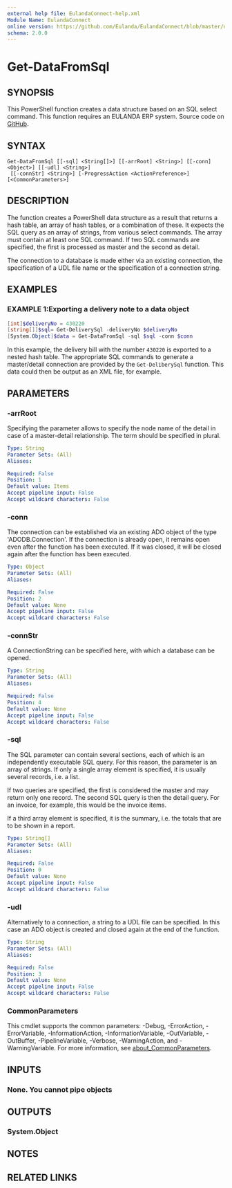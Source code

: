 ```yaml
---
external help file: EulandaConnect-help.xml
Module Name: EulandaConnect
online version: https://github.com/Eulanda/EulandaConnect/blob/master/docs/Get-DataFromSql.md
schema: 2.0.0
---
```


# Get-DataFromSql

## SYNOPSIS
This PowerShell function creates a data structure based on an SQL select command. This function requires an EULANDA ERP system. Source code on [GitHub](https://github.com/Eulanda/EulandaConnect/blob/master/source/public/Get-DataFromSql.ps1).

## SYNTAX

```
Get-DataFromSql [[-sql] <String[]>] [[-arrRoot] <String>] [[-conn] <Object>] [[-udl] <String>]
 [[-connStr] <String>] [-ProgressAction <ActionPreference>] [<CommonParameters>]
```

## DESCRIPTION
The function creates a PowerShell data structure as a result that returns a hash table, an array of hash tables, or a combination of these. It expects the SQL query as an array of strings, from various select commands. The array must contain at least one SQL command. If two SQL commands are specified, the first is processed as master and the second as detail.

The connection to a database is made either via an existing connection, the specification of a UDL file name or the specification of a connection string.

## EXAMPLES

### EXAMPLE 1:Exporting a delivery note to a data object
```powershell
[int]$deliveryNo = 430220
[string[]]$sql= Get-DeliverySql -deliveryNo $deliveryNo
[System.Object]$data = Get-DataFromSql -sql $sql -conn $conn
```

In this example, the delivery bill with the number `430220` is exported to a nested hash table. The appropriate SQL commands to generate a master/detail connection are provided by the `Get-DeliberySql` function. This data could then be output as an XML file, for example.

## PARAMETERS

### -arrRoot
Specifying the parameter allows to specify the node name of the detail in case of a master-detail relationship. The term should be specified in plural.

```yaml
Type: String
Parameter Sets: (All)
Aliases:

Required: False
Position: 1
Default value: Items
Accept pipeline input: False
Accept wildcard characters: False
```

### -conn
The connection can be established via an existing ADO object of the type 'ADODB.Connection'. If the connection is already open, it remains open even after the function has been executed. If it was closed, it will be closed again after the function has been executed.

```yaml
Type: Object
Parameter Sets: (All)
Aliases:

Required: False
Position: 2
Default value: None
Accept pipeline input: False
Accept wildcard characters: False
```

### -connStr
A ConnectionString can be specified here, with which a database can be opened.

```yaml
Type: String
Parameter Sets: (All)
Aliases:

Required: False
Position: 4
Default value: None
Accept pipeline input: False
Accept wildcard characters: False
```

### -sql
The SQL parameter can contain several sections, each of which is an independently executable SQL query. For this reason, the parameter is an array of strings. If only a single array element is specified, it is usually several records, i.e. a list.

If two queries are specified, the first is considered the master and may return only one record. The second SQL query is then the detail query. For an invoice, for example, this would be the invoice items.

If a third array element is specified, it is the summary, i.e. the totals that are to be shown in a report.

```yaml
Type: String[]
Parameter Sets: (All)
Aliases:

Required: False
Position: 0
Default value: None
Accept pipeline input: False
Accept wildcard characters: False
```

### -udl
Alternatively to a connection, a string to a UDL file can be specified. In this case an ADO object is created and closed again at the end of the function.

```yaml
Type: String
Parameter Sets: (All)
Aliases:

Required: False
Position: 3
Default value: None
Accept pipeline input: False
Accept wildcard characters: False
```


### CommonParameters
This cmdlet supports the common parameters: -Debug, -ErrorAction, -ErrorVariable, -InformationAction, -InformationVariable, -OutVariable, -OutBuffer, -PipelineVariable, -Verbose, -WarningAction, and -WarningVariable. For more information, see [about_CommonParameters](http://go.microsoft.com/fwlink/?LinkID=113216).

## INPUTS

### None. You cannot pipe objects
## OUTPUTS

### System.Object
## NOTES

## RELATED LINKS

